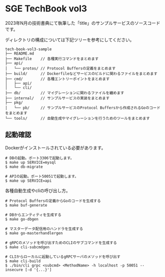 # SGE TechBook vol3

2023年N月の技術書典にて執筆した「title」のサンプルサービスのソースコードです。

ディレクトリの構成については下記ツリーを参考にしてください。

```
tech-book-vol3-sample
├── README.md
├── Makefile    // 各種実行コマンドをまとめます
├── api/
│   └── protos/ // Protocol Buffersの定義をまとめます
├── build/      // Dockerfileなどサービスのビルドに関わるファイルをまとめます
├── cmd/        // 各種エントリーポイントをまとめます
│   ├── api/
│   └── cli/
├── db/         // マイグレーションに関わるファイルを纏めます
├── internal/   // サンプルサービスの実装をまとめます
├── pkg/
│   └── pb/     // サンプルサービスのProtocol Buffersから作成されるGoのコードをまとめます
└── tools/      // 自動生成やマイグレーションを行うためのツールをまとめます
```

## 起動確認

Dockerがインストールされている必要があります。

```shell
# DBの起動。ポート3306で起動します。
$ make up SERVICE=mysql
$ make db-migrate

# APIの起動。ポート50051で起動します。
$ make up SERVICE=api
```

各種自動生成やcliの呼び出し方。

```shell
# Protocol Buffersの定義からGoのコードを生成する
$ make buf-generate

# DBからエンティティを生成する
$ make go-dbgen

# マスターデータ配信用のハンドラを生成する
$ make go-masterhandlergen

# gRPCのメソッドを呼び出すためのCLIのサブコマンドを生成する
$ make cli-subcmdgen

# CLIからローカルに起動しているgRPCサーバのメソッドを呼び出す
$ make cli-build
$ ./bin/cli grpc <subcmd> <MethodName> -h localhost -p 50051 --insecure [-d '{...}']
```

